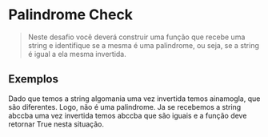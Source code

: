 # Palindrome Check

> Neste desafio você deverá construir uma função que recebe uma string e identifique se a mesma é uma palindrome, ou seja, se a string é igual a ela mesma invertida.

## Exemplos

Dado que temos a string algomania uma vez invertida temos ainamogla, que são diferentes.
Logo, não é uma palindrome.
Ja se recebemos a string abccba uma vez invertida temos abccba que são iguais e a função deve retornar True nesta situação.
